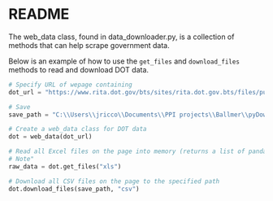 # README

The web_data class, found in data_downloader.py, is a collection of methods that can help scrape government data.   

Below is an example of how to use the `get_files` and `download_files` methods to read and download DOT data. 

```python
# Specify URL of wepage containing 
dot_url = "https://www.rita.dot.gov/bts/sites/rita.dot.gov.bts/files/publications/national_transportation_statistics/index.html"

# Save 
save_path = "C:\\Users\\jricco\\Documents\\PPI projects\\Ballmer\\pyDownloader1\\DOT_files"

# Create a web_data class for DOT data
dot = web_data(dot_url)

# Read all Excel files on the page into memory (returns a list of pandas dataframes)
# Note"
raw_data = dot.get_files("xls")

# Download all CSV files on the page to the specified path
dot.download_files(save_path, "csv")
```

